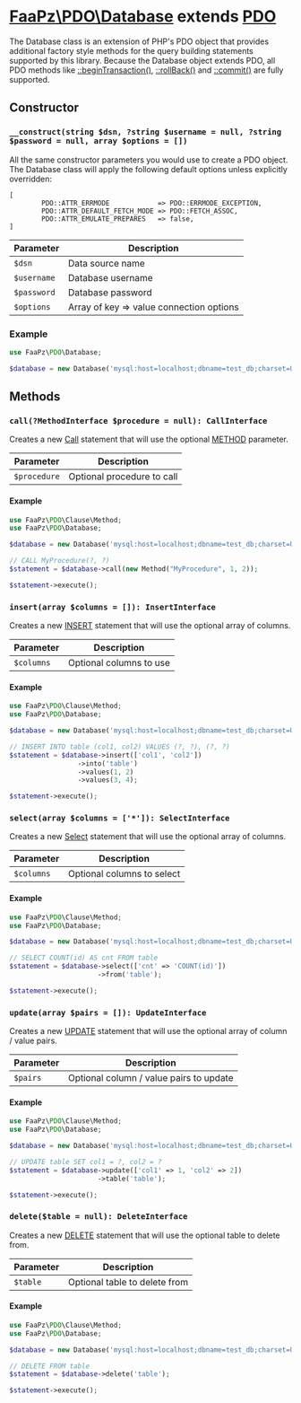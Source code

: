 # [FaaPz\PDO\Database](../src/Statement/Call.php) extends [PDO](https://www.php.net/manual/en/class.pdo.php)

The Database class is an extension of PHP's PDO object that provides additional factory style methods for the query
building statements supported by this library. Because the Database object extends PDO, all PDO methods like
[::beginTransaction()](https://www.php.net/manual/en/pdo.begintransaction.php),
[::rollBack()](https://www.php.net/manual/en/pdo.rollback.php) and
[::commit()](https://www.php.net/manual/en/pdo.commit.php) are fully supported.

## Constructor

### `__construct(string $dsn, ?string $username = null, ?string $password = null, array $options = [])`

All the same constructor parameters you would use to create a PDO object. The Database class will apply the following
default options unless explicitly overridden:

    [
            PDO::ATTR_ERRMODE            => PDO::ERRMODE_EXCEPTION,
            PDO::ATTR_DEFAULT_FETCH_MODE => PDO::FETCH_ASSOC,
            PDO::ATTR_EMULATE_PREPARES   => false,
    ]

Parameter    | Description
------------ | -----------------------------------------
`$dsn`       | Data source name
`$username`  | Database username
`$password`  | Database password
`$options`   | Array of key => value connection options

### Example

```php
use FaaPz\PDO\Database;

$database = new Database('mysql:host=localhost;dbname=test_db;charset=UTF8');
```

## Methods

### `call(?MethodInterface $procedure = null): CallInterface`

Creates a new [Call](Statement/Call.md) statement that will use the optional [METHOD](Clause/Method.md) parameter.

Parameter    | Description
------------ | -----------------------------------------
`$procedure` | Optional procedure to call

#### Example

```php
use FaaPz\PDO\Clause\Method;
use FaaPz\PDO\Database;

$database = new Database('mysql:host=localhost;dbname=test_db;charset=UTF8');

// CALL MyProcedure(?, ?)
$statement = $database->call(new Method("MyProcedure", 1, 2));

$statement->execute();
```

### `insert(array $columns = []): InsertInterface`

Creates a new [INSERT](Statement/Insert.md) statement that will use the optional array of columns.

Parameter    | Description
------------ | -----------------------------------------
`$columns`   | Optional columns to use

#### Example

```php
use FaaPz\PDO\Clause\Method;
use FaaPz\PDO\Database;

$database = new Database('mysql:host=localhost;dbname=test_db;charset=UTF8');

// INSERT INTO table (col1, col2) VALUES (?, ?), (?, ?)
$statement = $database->insert(['col1', 'col2'])
                 ->into('table')
                 ->values(1, 2)
                 ->values(3, 4);

$statement->execute();
```

### `select(array $columns = ['*']): SelectInterface`

Creates a new [Select](Statement/Select.md) statement that will use the optional array of columns.

Parameter    | Description
------------ | -----------------------------------------
`$columns`   | Optional columns to select

#### Example

```php
use FaaPz\PDO\Clause\Method;
use FaaPz\PDO\Database;

$database = new Database('mysql:host=localhost;dbname=test_db;charset=UTF8');

// SELECT COUNT(id) AS cnt FROM table
$statement = $database->select(['cnt' => 'COUNT(id)'])
                      ->from('table');

$statement->execute();
```

### `update(array $pairs = []): UpdateInterface`

Creates a new [UPDATE](Statement/Update.md) statement that will use the optional array of column / value pairs.

Parameter    | Description
------------ | -----------------------------------------
`$pairs`     | Optional column / value pairs to update

#### Example

```php
use FaaPz\PDO\Clause\Method;
use FaaPz\PDO\Database;

$database = new Database('mysql:host=localhost;dbname=test_db;charset=UTF8');

// UPDATE table SET col1 = ?, col2 = ?
$statement = $database->update(['col1' => 1, 'col2' => 2])
                      ->table('table');

$statement->execute();
```

### `delete($table = null): DeleteInterface`

Creates a new [DELETE](Statement/Delete.md) statement that will use the optional table to delete from.

Parameter    | Description
------------ | -----------------------------------------
`$table`     | Optional table to delete from

#### Example

```php
use FaaPz\PDO\Clause\Method;
use FaaPz\PDO\Database;

$database = new Database('mysql:host=localhost;dbname=test_db;charset=UTF8');

// DELETE FROM table
$statement = $database->delete('table');

$statement->execute();
```
